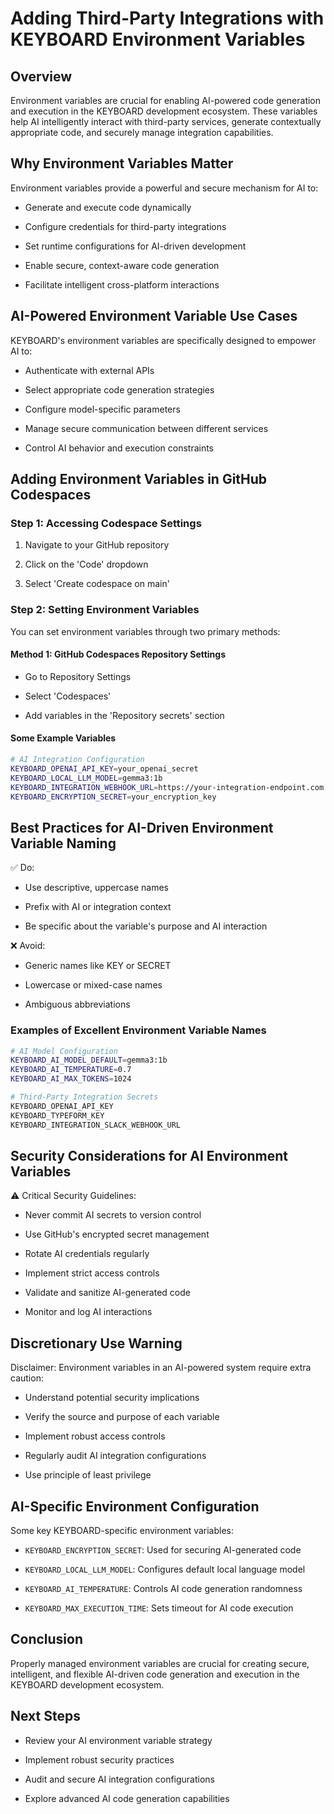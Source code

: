 # Adding Third-Party Integrations with KEYBOARD Environment Variables

## Overview

Environment variables are crucial for enabling AI-powered code generation and execution in the KEYBOARD development ecosystem. These variables help AI intelligently interact with third-party services, generate contextually appropriate code, and securely manage integration capabilities.

## Why Environment Variables Matter

Environment variables provide a powerful and secure mechanism for AI to:

* Generate and execute code dynamically

* Configure credentials for third-party integrations

* Set runtime configurations for AI-driven development

* Enable secure, context-aware code generation

* Facilitate intelligent cross-platform interactions

## AI-Powered Environment Variable Use Cases

KEYBOARD's environment variables are specifically designed to empower AI to:

* Authenticate with external APIs

* Select appropriate code generation strategies

* Configure model-specific parameters

* Manage secure communication between different services

* Control AI behavior and execution constraints

## Adding Environment Variables in GitHub Codespaces

### Step 1: Accessing Codespace Settings

1. Navigate to your GitHub repository

2. Click on the 'Code' dropdown

3. Select 'Create codespace on main'

### Step 2: Setting Environment Variables

You can set environment variables through two primary methods:

#### Method 1: GitHub Codespaces Repository Settings

* Go to Repository Settings

* Select 'Codespaces'

* Add variables in the 'Repository secrets' section

#### Some Example Variables

```bash
# AI Integration Configuration
KEYBOARD_OPENAI_API_KEY=your_openai_secret
KEYBOARD_LOCAL_LLM_MODEL=gemma3:1b
KEYBOARD_INTEGRATION_WEBHOOK_URL=https://your-integration-endpoint.com
KEYBOARD_ENCRYPTION_SECRET=your_encryption_key
```

## Best Practices for AI-Driven Environment Variable Naming

✅ Do:

* Use descriptive, uppercase names

* Prefix with AI or integration context

* Be specific about the variable's purpose and AI interaction

❌ Avoid:

* Generic names like KEY or SECRET

* Lowercase or mixed-case names

* Ambiguous abbreviations

### Examples of Excellent Environment Variable Names

```bash
# AI Model Configuration
KEYBOARD_AI_MODEL_DEFAULT=gemma3:1b
KEYBOARD_AI_TEMPERATURE=0.7
KEYBOARD_AI_MAX_TOKENS=1024

# Third-Party Integration Secrets
KEYBOARD_OPENAI_API_KEY
KEYBOARD_TYPEFORM_KEY
KEYBOARD_INTEGRATION_SLACK_WEBHOOK_URL
```

## Security Considerations for AI Environment Variables

⚠️ Critical Security Guidelines:

* Never commit AI secrets to version control

* Use GitHub's encrypted secret management

* Rotate AI credentials regularly

* Implement strict access controls

* Validate and sanitize AI-generated code

* Monitor and log AI interactions

## Discretionary Use Warning

Disclaimer: Environment variables in an AI-powered system require extra caution:

* Understand potential security implications

* Verify the source and purpose of each variable

* Implement robust access controls

* Regularly audit AI integration configurations

* Use principle of least privilege

## AI-Specific Environment Configuration

Some key KEYBOARD-specific environment variables:

* `KEYBOARD_ENCRYPTION_SECRET`: Used for securing AI-generated code

* `KEYBOARD_LOCAL_LLM_MODEL`: Configures default local language model

* `KEYBOARD_AI_TEMPERATURE`: Controls AI code generation randomness

* `KEYBOARD_MAX_EXECUTION_TIME`: Sets timeout for AI code execution

## Conclusion

Properly managed environment variables are crucial for creating secure, intelligent, and flexible AI-driven code generation and execution in the KEYBOARD development ecosystem.

## Next Steps

* Review your AI environment variable strategy

* Implement robust security practices

* Audit and secure AI integration configurations

* Explore advanced AI code generation capabilities
